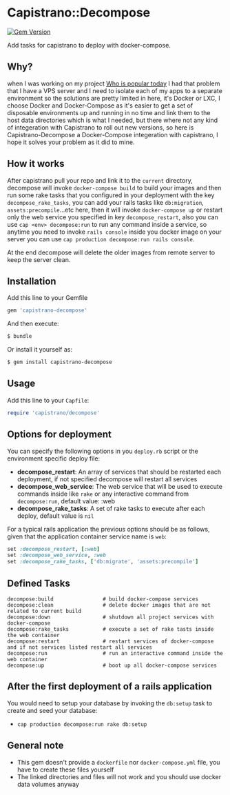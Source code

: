 # Capistrano::Decompose

[![Gem Version](https://badge.fury.io/rb/capistrano-decompose.svg)](https://badge.fury.io/rb/capistrano-decompose)

Add tasks for capistrano to deploy with docker-compose.

## Why?

when I was working on my project [Who is popular today](https://www.whoispopulartoday.com) I had that problem that I have a VPS server and I need to isolate each of my apps to a separate environment so the solutions are pretty limited in here, it's Docker or LXC,
I choose Docker and Docker-Compose as it's easier to get a set of disposable environments up and running in no time and link them to the host data directories which is what I needed, but there where not any kind of integeration with Capistrano to roll out new versions, so here is Capistrano-Decompose a Docker-Compose integeration with capistrano, I hope it solves your problem as it did to mine.

## How it works

After capistrano pull your repo and link it to the `current` directory, decompose will invoke `docker-compose build` to build your images and then run some rake tasks that you configured in your deployment with the key `decompose_rake_tasks`, you can add your rails tasks like `db:migration`, `assets:precompile`...etc here, then it will invoke `docker-compose up` or restart only the web service you specified in key `decompose_restart`, also you can use `cap <env> decompose:run` to run any command inside a service, so anytime you need to invoke `rails console` inside you docker image on your server you can use `cap production decompose:run rails console`.

At the end decompose will delete the older images from remote server to keep the server clean.

## Installation

Add this line to your Gemfile

``` ruby
gem 'capistrano-decompose'
```

And then execute:

``` bash
$ bundle
```

Or install it yourself as:

``` bash
$ gem install capistrano-decompose
```

## Usage

Add this line to your `Capfile`:

``` ruby
require 'capistrano/decompose'
```

## Options for deployment

You can specify the following options in you `deploy.rb` script or the environment specific deploy file:

* **decompose_restart**: An array of services that should be restarted each deployment, if not specified decompose will restart all services
* **decompose_web_service**: The web service that will be used to execute commands inside like `rake` or any interactive command from `decompose:run`, default value: :web
* **decompose_rake_tasks**: A set of rake tasks to execute after each deploy, default value is `nil`

For a typical rails application the previous options should be as follows, given that the application container service name is `web`:

```ruby
set :decompose_restart, [:web]
set :decompose_web_service, :web
set :decompose_rake_tasks, ['db:migrate', 'assets:precompile']
```

## Defined Tasks

```
decompose:build                # build docker-compose services
decompose:clean                # delete docker images that are not related to current build
decompose:down                 # shutdown all project services with docker-compose
decompose:rake_tasks           # execute a set of rake tasts inside the web container
decompose:restart              # restart services of docker-compose and if not services listed restart all services
decompose:run                  # run an interactive command inside the web container
decompose:up                   # boot up all docker-compose services
```

## After the first deployment of a rails application

You would need to setup your database by invoking the `db:setup` task to create and seed your database:

* `cap production decompose:run rake db:setup`

## General note

* This gem doesn't provide a `dockerfile` nor `docker-compose.yml` file, you have to create these files yourself
* The linked directories and files will not work and you should use docker data volumes anyway
